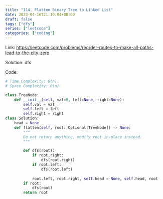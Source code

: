 ```yaml
---
title: "114. Flatten Binary Tree to Linked List"
date: 2023-04-16T21:10:04+08:00
draft: false
tags: ["dfs"]
series: ["leetcode"]
categories: ["coding"]
---
```


Link: https://leetcode.com/problems/reorder-routes-to-make-all-paths-lead-to-the-city-zero

Solution: dfs

Code:
```python
# Time Complexity: O(n).
# Space Complexity: O(n).

class TreeNode:
    def __init__(self, val=0, left=None, right=None):
        self.val = val
        self.left = left
        self.right = right
class Solution:
    head = None
    def flatten(self, root: Optional[TreeNode]) -> None:
        """
        Do not return anything, modify root in-place instead.
        """

        def dfs(root):
            if root.right:
                dfs(root.right)
            if root.left:
                dfs(root.left)
            
            root.left, root.right, self.head = None, self.head, root
        if root:
            dfs(root)
        return root

```
